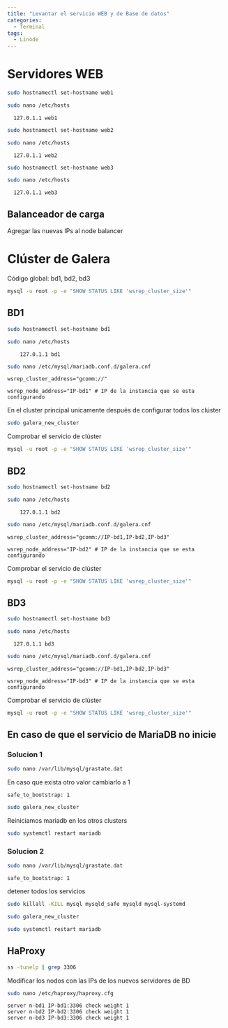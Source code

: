 ```yaml
---
title: "Levantar el servicio WEB y de Base de datos"
categories:
  - Terminal
tags:
  - Linode
---
```


# Servidores WEB

~~~ bash
sudo hostnamectl set-hostname web1

sudo nano /etc/hosts
~~~
~~~ vim
  127.0.1.1 web1
~~~

~~~bash
sudo hostnamectl set-hostname web2

sudo nano /etc/hosts
~~~
~~~ vim
  127.0.1.1 web2
~~~

~~~ bash
sudo hostnamectl set-hostname web3

sudo nano /etc/hosts
~~~
~~~ vim
  127.0.1.1 web3
~~~

## Balanceador de carga

Agregar las nuevas IPs al node balancer

# Clúster de Galera 

Código global: bd1, bd2, bd3

~~~ bash
mysql -u root -p -e "SHOW STATUS LIKE 'wsrep_cluster_size'"
~~~

## BD1

~~~ bash
sudo hostnamectl set-hostname bd1

sudo nano /etc/hosts
~~~
~~~ vim
	127.0.1.1 bd1
~~~

~~~ bash
sudo nano /etc/mysql/mariadb.conf.d/galera.cnf
~~~

~~~ vim
wsrep_cluster_address="gcomm://"

wsrep_node_address="IP-bd1" # IP de la instancia que se esta configurando
~~~

En el cluster principal unicamente después de configurar todos los clúster

~~~ bash
sudo galera_new_cluster
~~~

Comprobar el servicio de clúster

~~~ bash
mysql -u root -p -e "SHOW STATUS LIKE 'wsrep_cluster_size'"
~~~

## BD2

~~~ bash
sudo hostnamectl set-hostname bd2

sudo nano /etc/hosts
~~~

~~~ vim
	127.0.1.1 bd2
~~~

~~~ bash
sudo nano /etc/mysql/mariadb.conf.d/galera.cnf
~~~

~~~ vim
wsrep_cluster_address="gcomm://IP-bd1,IP-bd2,IP-bd3"

wsrep_node_address="IP-bd2" # IP de la instancia que se esta configurando
~~~

Comprobar el servicio de clúster

~~~ bash
mysql -u root -p -e "SHOW STATUS LIKE 'wsrep_cluster_size'"
~~~

## BD3

~~~ bash
sudo hostnamectl set-hostname bd3

sudo nano /etc/hosts
~~~

~~~ vim
  127.0.1.1 bd3
~~~

~~~ bash
sudo nano /etc/mysql/mariadb.conf.d/galera.cnf
~~~

~~~ vim
wsrep_cluster_address="gcomm://IP-bd1,IP-bd2,IP-bd3"

wsrep_node_address="IP-bd3" # IP de la instancia que se esta configurando
~~~

Comprobar el servicio de clúster

~~~ bash
mysql -u root -p -e "SHOW STATUS LIKE 'wsrep_cluster_size'"
~~~

## En caso de que el servicio de MariaDB no inicie

### Solucion 1

~~~ bash
sudo nano /var/lib/mysql/grastate.dat
~~~

En caso que exista otro valor cambiarlo a 1

~~~ vim
safe_to_bootstrap: 1
~~~

~~~ bash
sudo galera_new_cluster
~~~

Reiniciamos mariadb en los otros clusters

~~~ bash
sudo systemctl restart mariadb
~~~

### Solucion 2

~~~ bash
sudo nano /var/lib/mysql/grastate.dat
~~~

~~~ vim
safe_to_bootstrap: 1
~~~

detener todos los servicios

~~~ bash
sudo killall -KILL mysql mysqld_safe mysqld mysql-systemd
~~~

~~~ bash
sudo galera_new_cluster
~~~

~~~ bash
sudo systemctl restart mariadb
~~~

## HaProxy

~~~ bash
ss -tunelp | grep 3306
~~~

Modificar los nodos con las IPs de los nuevos servidores de BD

~~~ bash
sudo nano /etc/haproxy/haproxy.cfg
~~~

~~~ vim              
server n-bd1 IP-bd1:3306 check weight 1
server n-bd2 IP-bd2:3306 check weight 1
server n-bd3 IP-bd3:3306 check weight 1
~~~